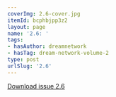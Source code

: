 ```yaml
---
coverImg: 2.6-cover.jpg
itemId: bcphbjpp3z2
layout: page
name: '2.6: '
tags:
- hasAuthor: dreamnetwork
- hasTag: dream-network-volume-2
type: post
urlSlug: '2.6'
---
```

<a href="../files/pdfs/Volume_2/2.6-Fusion-Volume-2_No-5_-of-The-Dream-Network-Bulletin.pdf" download="">Download issue 2.6</a>